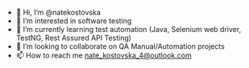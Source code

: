 - 👋 Hi, I’m @natekostovska
- 👀 I’m interested in software testing
- 🌱 I’m currently learning test automation (Java, Selenium web driver, TestNG, Rest Assured API Testing)
- 💞️ I’m looking to collaborate on QA Manual/Automation projects
- 📫 How to reach me nate_kostovska_4@outlook.com

<!---
natekostovska/natekostovska is a ✨ special ✨ repository because its `README.md` (this file) appears on your GitHub profile.
You can click the Preview link to take a look at your changes.
--->
